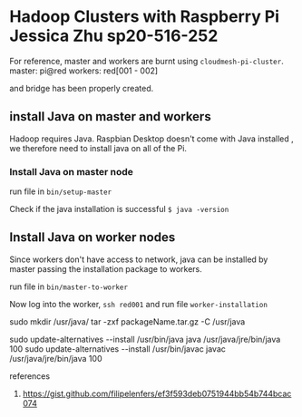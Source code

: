 # Hadoop Clusters with Raspberry Pi Jessica Zhu sp20-516-252

For reference, master and workers are burnt using `cloudmesh-pi-cluster`.
master: pi@red
workers: red[001 - 002]

and bridge has been properly created.


## install Java on master and workers

Hadoop requires Java. Raspbian Desktop doesn't come with Java installed
, we therefore need to install java on all of the Pi.

### Install Java on master node

run file in `bin/setup-master`

Check if the java installation is successful
`
$ java -version
`

## Install Java on worker nodes

Since workers don't have access to network, java can be installed by master
 passing the installation package to workers.
 
 run file in `bin/master-to-worker`

Now log into the worker, `ssh red001`
and run file `worker-installation`






sudo mkdir /usr/java/
tar -zxf packageName.tar.gz -C /usr/java

sudo update-alternatives --install /usr/bin/java java /usr/java/jre/bin/java 100
sudo update-alternatives --install /usr/bin/javac javac /usr/java/jre/bin/java 100



references
1. https://gist.github.com/filipelenfers/ef3f593deb0751944bb54b744bcac074
